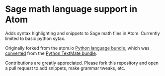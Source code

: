 # Sage math language support in Atom
Adds syntax highlighting and snippets to Sage math files in Atom. Currently limited to basic python sytax.

Originally forked from the atom.io [Python language bundle](https://github.com/atom/language-python), which was [converted](http://atom.io/docs/latest/converting-a-text-mate-bundle)
from the [Python TextMate bundle](https://github.com/textmate/python.tmbundle).

Contributions are greatly appreciated. Please fork this repository and open a
pull request to add snippets, make grammar tweaks, etc.
